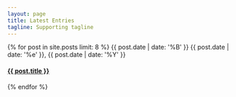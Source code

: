 ```yaml
---
layout: page
title: Latest Entries 
tagline: Supporting tagline
---
```

{% for post in site.posts limit: 8 %}
<span>{{ post.date | date: '%B' }} {{ post.date | date: '%e' }}, {{ post.date | date: '%Y' }}</span>
<h4>
    <a href="{{post.url}}">{{ post.title }}</a>
</h4>
{% endfor %}

